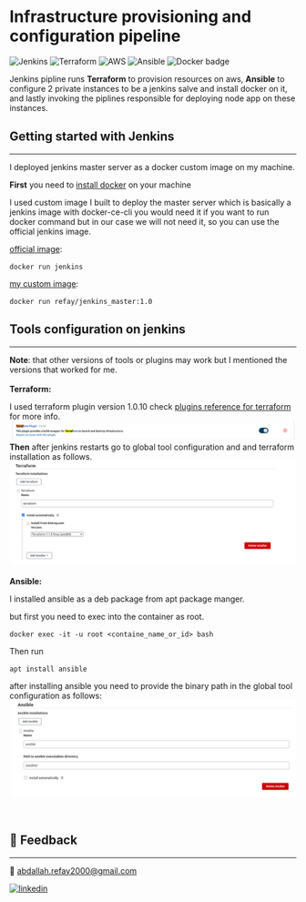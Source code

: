 # Infrastructure provisioning and configuration pipeline

![Jenkins](https://img.shields.io/badge/Jenkins-D24939?style=for-the-badge&logo=Jenkins&logoColor=white) ![Terraform](https://img.shields.io/badge/Terraform-7B42BC?style=for-the-badge&logo=terraform&logoColor=white) ![AWS](https://img.shields.io/badge/Amazon_AWS-FF9900?style=for-the-badge&logo=amazonaws&logoColor=white) ![Ansible](https://img.shields.io/badge/Ansible-000000?style=for-the-badge&logo=ansible&logoColor=white)
 ![Docker badge](https://img.shields.io/badge/Docker-2CA5E0?style=for-the-badge&logo=docker&logoColor=white)

Jenkins pipline runs **Terraform** to provision resources on aws, **Ansible** to configure 2 private instances to be a jenkins salve and install docker on it, and lastly invoking the piplines responsible for deploying node app on these instances.

## Getting started with **Jenkins**
<hr>

I deployed jenkins master server as a docker custom image on my machine.

**First** you need to [install docker](https://docs.docker.com/engine/install/ubuntu/) on your machine

I used custom image I built to deploy the master server which is basically a jenkins image with docker-ce-cli you would need it if you want to run docker command but in our case we will not need it, so you can use the official jenkins image.

[official image](https://hub.docker.com/_/jenkins):
```
docker run jenkins
```
[my custom image](https://hub.docker.com/repository/docker/refay/jenkins_master):
```
docker run refay/jenkins_master:1.0
```

## Tools configuration on jenkins
<hr>

**Note**: that other versions of tools or plugins may work but I mentioned the versions that worked for me.
<br><br>
**Terraform:**

I used terraform plugin version 1.0.10 check [plugins reference for terraform](https://plugins.jenkins.io/terraform/) for more info. 
![terraform plugin](./docs/images/terraform_plugin.png)
<br>
**Then** after jenkins restarts go to global tool configuration and and terraform installation as follows.
![terraform plugin](./docs/images/terraform_tool_config.png)
<br><br>
**Ansible:**

I installed ansible as a deb package from apt package manger.

but first you need to exec into the container as root.
```
docker exec -it -u root <containe_name_or_id> bash
```
Then run
```
apt install ansible
```
after installing ansible you need to provide the binary path in the global tool configuration as follows: 
![ansible tool config](./docs/images/ansible_tool_config.png)


<br>

## 🔗 Feedback
<hr>

📧 abdallah.refay2000@gmail.com

[![linkedin](https://img.shields.io/badge/linkedin-0A66C2?style=for-the-badge&logo=linkedin&logoColor=white)](https://www.linkedin.com/in/abdallah-refaay/)


